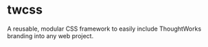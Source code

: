 # twcss
A reusable, modular CSS framework to easily include ThoughtWorks branding into any web project.
